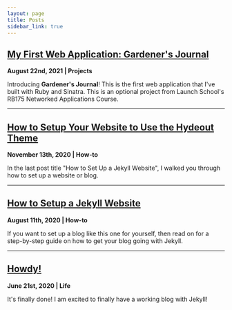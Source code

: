 ```yaml
---
layout: page
title: Posts
sidebar_link: true
---
```


## [My First Web Application: Gardener's Journal](https://www.feliciabacon.com/gardeners-journal)
**August 22nd, 2021 | Projects**

Introducing **Gardener's Journal**! This is the first web application that I've built with Ruby and Sinatra. This is an optional project from Launch School's RB175 Networked Applications Course.

---


## [How to Setup Your Website to Use the Hydeout Theme](https://www.feliciabacon.com/setup-hydeout-theme)
**November 13th, 2020 | How-to**

In the last post title "How to Set Up a Jekyll Website", I walked you through how to set up a website or blog.  

---

## [How to Setup a Jekyll Website](https://www.feliciabacon.com/setup-jekyll-blog)
**August 11th, 2020 | How-to**

If you want to set up a blog like this one for yourself, then read on for a step-by-step guide on how to get your blog going with Jekyll. 

---

## [Howdy!](https://www.feliciabacon.com/my-first-post)
**June 21st, 2020 | Life**

It's finally done! I am excited to finally have a working blog with Jekyll! 
